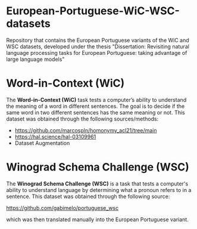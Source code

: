 # European-Portuguese-WiC-WSC-datasets
Repository that contains the European Portuguese variants of the WiC and WSC datasets, developed under the thesis "Dissertation: Revisiting natural language processing tasks for European Portuguese: taking advantage of large language models"

# Word-in-Context (WiC)
 The **Word-in-Context (WiC)** task tests a computer’s ability to understand the meaning of a word in different sentences. The goal is to decide if the same word in two different sentences has the same meaning or not.  This dataset was obtained through the following sources/methods:

- https://github.com/marcospln/homonymy_acl21/tree/main
- https://hal.science/hal-03109961
- Dataset Augmentation 

 
# Winograd Schema Challenge (WSC)
 The **Winograd Schema Challenge (WSC)** is a task that tests a computer's ability to understand language by determining what a pronoun refers to in a sentence. This dataset was obtained through the following source:

https://github.com/gabimelo/portuguese_wsc

which was then translated manually into the European Portuguese variant.
